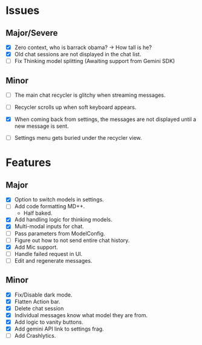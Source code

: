 # Issues

## Major/Severe
- [x] Zero context, who is barrack obama? -> How tall is he?
- [x] Old chat sessions are not displayed in the chat list.
- [ ] Fix Thinking model splitting (Awaiting support from Gemini SDK)

## Minor
- [ ] The main chat recycler is glitchy when streaming messages.
- [ ] Recycler scrolls up when soft keyboard appears.
- [x] When coming back from settings, the messages are not displayed until a new message is sent.
- [ ] Settings menu gets buried under the recycler view.


# Features

## Major
- [x] Option to switch models in settings.
- [ ] Add code formatting MD++.
  - Half baked.
- [x] Add handling logic for thinking models.
- [x] Multi-modal inputs for chat.
- [ ] Pass parameters from ModelConfig.
- [ ] Figure out how to not send entire chat history.
- [x] Add Mic support.
- [ ] Handle failed request in UI.
- [ ] Edit and regenerate messages.

## Minor
- [x] Fix/Disable dark mode.
- [x] Flatten Action bar.
- [x] Delete chat session
- [x] Individual messages know what model they are from.
- [x] Add logic to vanity buttons.
- [x] Add gemini API link to settings frag.
- [ ] Add Crashlytics.
